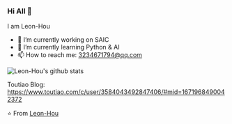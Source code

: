 ### Hi All 👋
  I am Leon-Hou
- 🔭 I’m currently working on SAIC
- 🌱 I’m currently learning Python & AI
- 📫 How to reach me: 3234671794@qq.com

![Leon-Hou's github stats](https://github-readme-stats.vercel.app/api?username=Leon-Hou&show_icons=true&hide_border=true)

Toutiao Blog: https://www.toutiao.com/c/user/3584043492847406/#mid=1671968490042372

⭐ From [Leon-Hou](https://github.com/Leon-Hou)

